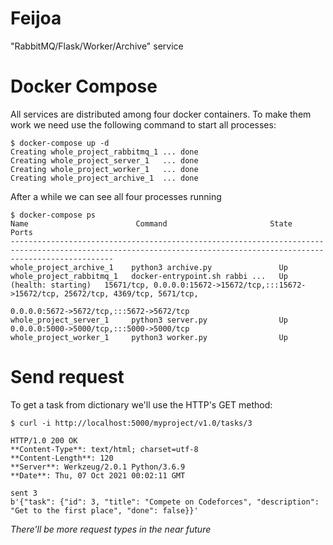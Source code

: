 # Feijoa
"RabbitMQ/Flask/Worker/Archive" service

# Docker Compose
All services are distributed among four docker containers. To make them work we need use the following command to start all processes:
```
$ docker-compose up -d
Creating whole_project_rabbitmq_1 ... done
Creating whole_project_server_1   ... done
Creating whole_project_worker_1   ... done
Creating whole_project_archive_1  ... done
```

After a while we can see all four processes running
```
$ docker-compose ps
Name                        Command                       State                                                                    Ports                                     
-------------------------------------------------------------------------------------------------------------------------------------------------------------------
whole_project_archive_1    python3 archive.py               Up                                                                                                                                             
whole_project_rabbitmq_1   docker-entrypoint.sh rabbi ...   Up (health: starting)   15671/tcp, 0.0.0.0:15672->15672/tcp,:::15672->15672/tcp, 25672/tcp, 4369/tcp, 5671/tcp,                                
                                                                                    0.0.0.0:5672->5672/tcp,:::5672->5672/tcp                                                                               
whole_project_server_1     python3 server.py                Up                      0.0.0.0:5000->5000/tcp,:::5000->5000/tcp                                                                               
whole_project_worker_1     python3 worker.py                Up
```

# Send request
To get a task from dictionary we'll use the HTTP's GET method:
```
$ curl -i http://localhost:5000/myproject/v1.0/tasks/3

HTTP/1.0 200 OK
**Content-Type**: text/html; charset=utf-8
**Content-Length**: 120
**Server**: Werkzeug/2.0.1 Python/3.6.9
**Date**: Thu, 07 Oct 2021 00:02:11 GMT

sent 3
b'{"task": {"id": 3, "title": "Compete on Codeforces", "description": "Get to the first place", "done": false}}'
```

*There'll be more request types in the near future*

